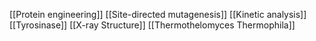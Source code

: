 [[Protein engineering]]
[[Site-directed mutagenesis]]
[[Kinetic analysis]]
[[Tyrosinase]]
[[X-ray Structure]]
[[Thermothelomyces Thermophila]]
